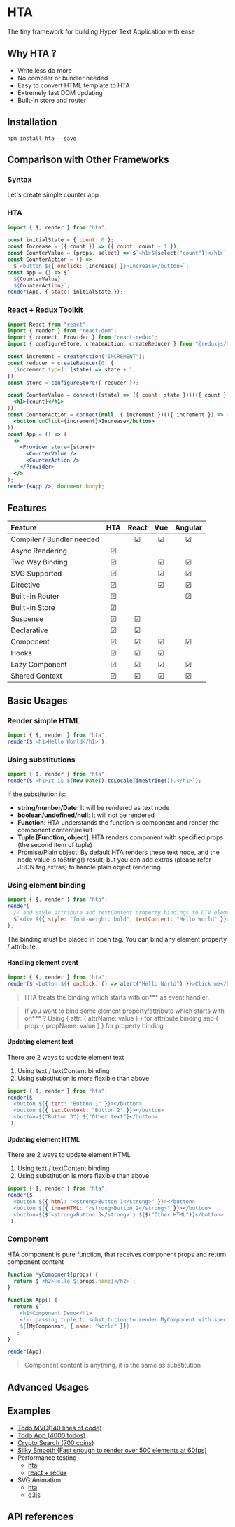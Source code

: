 # HTA

The tiny framework for building Hyper Text Application with ease

## Why HTA ?

- Write less do more
- No compiler or bundler needed
- Easy to convert HTML template to HTA
- Extremely fast DOM updating
- Built-in store and router

## Installation

```
npm install hta --save
```

## Comparison with Other Frameworks

### Syntax

Let's create simple counter app

### HTA

```js
import { $, render } from "hta";

const initialState = { count: 0 };
const Increase = ({ count }) => ({ count: count + 1 });
const CounterValue = (props, select) => $`<h1>${select("count")}</h1>`;
const CounterAction = () =>
  $`<button ${{ onclick: [Increase] }}>Increase</button>`;
const App = () => $`
  ${CounterValue}
  ${CounterAction}`;
render(App, { state: initialState });
```

### React + Redux Toolkit

```jsx
import React from "react";
import { render } from "react-dom";
import { connect, Provider } from "react-redux";
import { configureStore, createAction, createReducer } from "@reduxjs/toolkit";

const increment = createAction("INCREMENT");
const reducer = createReducer(0, {
  [increment.type]: (state) => state + 1,
});
const store = configureStore({ reducer });

const CounterValue = connect((state) => ({ count: state }))(({ count }) => (
  <h1>{count}</h1>
));
const CounterAction = connect(null, { increment })(({ increment }) => (
  <button onClick={increment}>Increase</button>
));
const App = () => (
  <>
    <Provider store={store}>
      <CounterValue />
      <CounterAction />
    </Provider>
  </>
);
render(<App />, document.body);
```

## Features

| Feature                   |   HTA   |  React  |   Vue   | Angular |
| :------------------------ | :-----: | :-----: | :-----: | :-----: |
| Compiler / Bundler needed |         | &#9745; | &#9745; | &#9745; |
| Async Rendering           | &#9745; |         |         |         |
| Two Way Binding           | &#9745; |         | &#9745; | &#9745; |
| SVG Supported             | &#9745; |         | &#9745; | &#9745; |
| Directive                 | &#9745; |         | &#9745; | &#9745; |
| Built-in Router           | &#9745; |         |         | &#9745; |
| Built-in Store            | &#9745; |         |         |         |
| Suspense                  | &#9745; | &#9745; |         |         |
| Declarative               | &#9745; | &#9745; |         |         |
| Component                 | &#9745; | &#9745; | &#9745; | &#9745; |
| Hooks                     | &#9745; | &#9745; | &#9745; |         |
| Lazy Component            | &#9745; | &#9745; | &#9745; | &#9745; |
| Shared Context            | &#9745; | &#9745; | &#9745; | &#9745; |

## Basic Usages

### Render simple HTML

```js
import { $, render } from "hta";
render($`<h1>Hello World</h1>`);
```

### Using substitutions

```js
import { $, render } from "hta";
render($`<h1>It is ${new Date().toLocaleTimeString()}.</h1>`);
```

If the substitution is:

- **string/number/Date**: It will be rendered as text node
- **boolean/undefined/null**: It will not be rendered
- **Function**: HTA understands the function is component and render the component content/result
- **Tuple \[Function, object\]**: HTA renders component with specified props (the second item of tuple)
- Promise/Plain object: By default HTA renders these text node, and the node value is toString() result,
  but you can add extras (please refer JSON tag extras) to handle plain object rendering.

### Using element binding

```js
import { $, render } from "hta";
render(
  // add style attribute and textContent property bindings to DIV element
  $`<div ${{ style: "font-weight: bold", textContent: "Hello World" }}></div>`
);
```

The binding must be placed in open tag. You can bind any element property / attribute.

#### Handling element event

```js
import { $, render } from "hta";
render($`<button ${{ onclick: () => alert("Hello World") }}>Click me</button>`);
```

> HTA treats the binding which starts with on\*\*\* as event handler.

> If you want to bind some element property/attribute which starts with on\*\*\* ?
> Using { attr: { attrName: value } } for attribute binding and { prop: { propName: value } } for property binding

#### Updating element text

There are 2 ways to update element text

1. Using text / textContent binding
1. Using substitution is more flexible than above

```js
import { $, render } from "hta";
render($`
  <button ${{ text: "Button 1" }}></button>
  <button ${{ textContext: "Button 2" }}></button>
  <button>${"Button 3"} ${"Other text"}</button>
`);
```

#### Updating element HTML

There are 2 ways to update element HTML

1. Using text / textContent binding
1. Using substitution is more flexible than above

```js
import { $, render } from "hta";
render($`
  <button ${{ html: "<strong>Button 1</strong>" }}></button>
  <button ${{ innerHTML: "<strong>Button 2</strong>" }}></button>
  <button>${$`<strong>Button 3</strong>`} ${$("Other HTML")}</button>
`);
```

### Component

HTA component is pure function, that receives component props and return component content

```js
function MyComponent(props) {
  return $`<h2>Hello ${props.name}</h2>`;
}

function App() {
  return $`
    <h1>Component Demo</h1>
    <!-- passing tuple to substitution to render MyComponent with specified props  -->
    ${[MyComponent, { name: "World" }]}
  `;
}

render(App);
```

> Component content is anything, it is the same as substitution

## Advanced Usages

## Examples

- [Todo MVC(140 lines of code)](https://codesandbox.io/s/hta-todomvc-76dib?file=/src/index.js)
- [Todo App (4000 todos)](https://codesandbox.io/s/hta-todo-performance-forked-1xmx5?file=/src/index.js)
- [Crypto Search (700 coins)](https://codesandbox.io/s/hta-crypto-search-rv39j?file=/src/hta/index.js)
- [Silky Smooth (Fast enough to render over 500 elements at 60fps)](https://codesandbox.io/s/hta-silky-smooth-2-s3l3r?file=/src/index.js)
- Performance testing
  - [hta](https://codesandbox.io/s/hta-v1-performance-b3dou?file=/src/index.js)
  - [react + redux](https://codesandbox.io/s/redux-performance-hbit7)
- SVG Animation
  - [hta](https://codesandbox.io/s/hta-v1-balls-anim-90v1j?file=/src/index.js)
  - [d3js](http://tommykrueger.com/projects/d3tests/performance-test.php)

## API references
